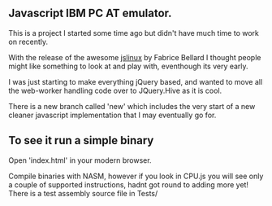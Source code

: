 Javascript IBM PC AT emulator. 
------------------------------

This is a project I started some time ago but didn't have much time to work on recently. 

With the release of the awesome [jslinux](http://bellard.org/jslinux/tech.html) by Fabrice Bellard I thought people might like something to look at and play with, eventhough its very early. 

I was just starting to make everything jQuery based, and wanted to move all the web-worker handling code over to JQuery.Hive as it is cool. 

There is a new branch called 'new' which includes the very start of a new cleaner javascript implementation that I may eventually go for. 

To see it run a simple binary
-----------------------------
Open 'index.html' in your modern browser. 

Compile binaries with NASM, however if you look in CPU.js you will see only a couple of supported instructions, hadnt got round to adding more yet!
There is a test assembly source file in Tests/
